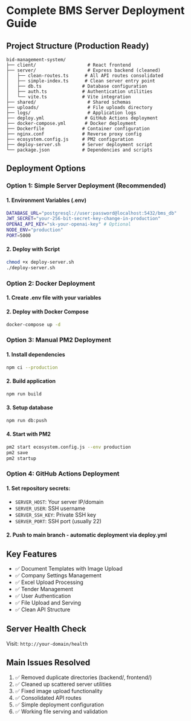 # Complete BMS Server Deployment Guide

## Project Structure (Production Ready)
```
bid-management-system/
├── client/                   # React frontend
├── server/                   # Express backend (cleaned)
│   ├── clean-routes.ts      # All API routes consolidated
│   ├── simple-index.ts      # Clean server entry point
│   ├── db.ts               # Database configuration
│   ├── auth.ts             # Authentication utilities
│   └── vite.ts             # Vite integration
├── shared/                   # Shared schemas
├── uploads/                  # File uploads directory
├── logs/                     # Application logs
├── deploy.yml               # GitHub Actions deployment
├── docker-compose.yml       # Docker deployment
├── Dockerfile              # Container configuration
├── nginx.conf              # Reverse proxy config
├── ecosystem.config.js     # PM2 configuration
├── deploy-server.sh        # Server deployment script
└── package.json            # Dependencies and scripts
```

## Deployment Options

### Option 1: Simple Server Deployment (Recommended)

#### 1. Environment Variables (.env)
```bash
DATABASE_URL="postgresql://user:password@localhost:5432/bms_db"
JWT_SECRET="your-256-bit-secret-key-change-in-production"
OPENAI_API_KEY="sk-your-openai-key" # Optional
NODE_ENV="production"
PORT=5000
```

#### 2. Deploy with Script
```bash
chmod +x deploy-server.sh
./deploy-server.sh
```

### Option 2: Docker Deployment

#### 1. Create .env file with your variables
#### 2. Deploy with Docker Compose
```bash
docker-compose up -d
```

### Option 3: Manual PM2 Deployment

#### 1. Install dependencies
```bash
npm ci --production
```

#### 2. Build application
```bash
npm run build
```

#### 3. Setup database
```bash
npm run db:push
```

#### 4. Start with PM2
```bash
pm2 start ecosystem.config.js --env production
pm2 save
pm2 startup
```

### Option 4: GitHub Actions Deployment

#### 1. Set repository secrets:
- `SERVER_HOST`: Your server IP/domain
- `SERVER_USER`: SSH username
- `SERVER_SSH_KEY`: Private SSH key
- `SERVER_PORT`: SSH port (usually 22)

#### 2. Push to main branch - automatic deployment via deploy.yml

## Key Features
- ✅ Document Templates with Image Upload
- ✅ Company Settings Management
- ✅ Excel Upload Processing
- ✅ Tender Management
- ✅ User Authentication
- ✅ File Upload and Serving
- ✅ Clean API Structure

## Server Health Check
Visit: `http://your-domain/health`

## Main Issues Resolved
1. ✅ Removed duplicate directories (backend/, frontend/)
2. ✅ Cleaned up scattered server utilities
3. ✅ Fixed image upload functionality
4. ✅ Consolidated API routes
5. ✅ Simple deployment configuration
6. ✅ Working file serving and validation